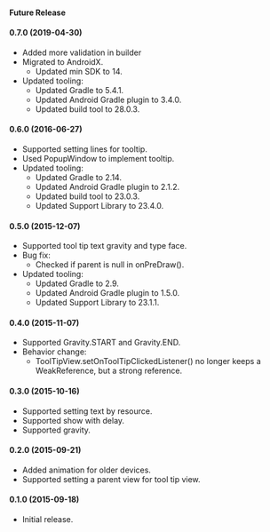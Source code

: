 #### Future Release

#### 0.7.0 (2019-04-30)
- Added more validation in builder
- Migrated to AndroidX.
  - Updated min SDK to 14.
- Updated tooling:
  - Updated Gradle to 5.4.1.
  - Updated Android Gradle plugin to 3.4.0.
  - Updated build tool to 28.0.3.

#### 0.6.0 (2016-06-27)
- Supported setting lines for tooltip.
- Used PopupWindow to implement tooltip.
- Updated tooling:
  - Updated Gradle to 2.14.
  - Updated Android Gradle plugin to 2.1.2.
  - Updated build tool to 23.0.3.
  - Updated Support Library to 23.4.0.

#### 0.5.0 (2015-12-07)
- Supported tool tip text gravity and type face.
- Bug fix:
  - Checked if parent is null in onPreDraw().
- Updated tooling:
  - Updated Gradle to 2.9.
  - Updated Android Gradle plugin to 1.5.0.
  - Updated Support Library to 23.1.1.

#### 0.4.0 (2015-11-07)
- Supported Gravity.START and Gravity.END.
- Behavior change:
  - ToolTipView.setOnToolTipClickedListener() no longer keeps a WeakReference, but a strong reference.

#### 0.3.0 (2015-10-16)
- Supported setting text by resource.
- Supported show with delay.
- Supported gravity.

#### 0.2.0 (2015-09-21)
- Added animation for older devices.
- Supported setting a parent view for tool tip view.

#### 0.1.0 (2015-09-18)
- Initial release.
